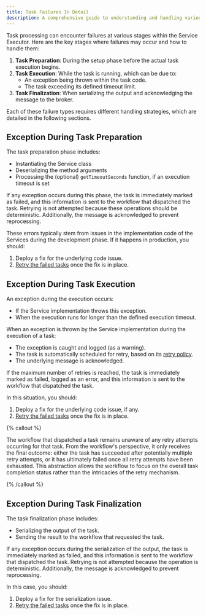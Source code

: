 ```yaml
---
title: Task Failures In Detail
description: A comprehensive guide to understanding and handling various types of task failures in Infinitic.
---
```


Task processing can encounter failures at various stages within the Service Executor. Here are the key stages where failures may occur and how to handle them:

1. **Task Preparation**: During the setup phase before the actual task execution begins.
2. **Task Execution**: While the task is running, which can be due to:
   - An exception being thrown within the task code.
   - The task exceeding its defined timeout limit.
3. **Task Finalization**: When serializing the output and acknowledging the message to the broker.

Each of these failure types requires different handling strategies, which are detailed in the following sections.

## Exception During Task Preparation

The task preparation phase includes:
- Instantiating the Service class
- Deserializing the method arguments
- Processing the (optional) `getTimeoutSeconds` function, if an execution timeout is set

If any exception occurs during this phase, the task is immediately marked as failed, and this information is sent to the workflow that dispatched the task. Retrying is not attempted because these operations should be deterministic. Additionally, the message is acknowledged to prevent reprocessing.

These errors typically stem from issues in the implementation code of the Services during the development phase. If it happens in production, you should:
1. Deploy a fix for the underlying code issue.
2. [Retry the failed tasks](/docs/clients/retry-failed-tasks) once the fix is in place.

## Exception During Task Execution

An exception during the execution occurs:

- If the Service implementation throws this exception.
- When the execution runs for longer than the defined execution timeout.

When an exception is thrown by the Service implementation during the execution of a task:
- The exception is caught and logged (as a warning).
- The task is automatically scheduled for retry, based on its [retry policy](/docs/services/syntax#task-retries).
- The underlying message is acknowledged.

If the maximum number of retries is reached, the task is immediately marked as failed, logged as an error, and this information is sent to the workflow that dispatched the task.

In this situation, you should:
1. Deploy a fix for the underlying code issue, if any.
2. [Retry the failed tasks](/docs/clients/retry-failed-tasks) once the fix is in place.

{% callout  %}

The workflow that dispatched a task remains unaware of any retry attempts occurring for that task. From the workflow's perspective, it only receives the final outcome: either the task has succeeded after potentially multiple retry attempts, or it has ultimately failed once all retry attempts have been exhausted. This abstraction allows the workflow to focus on the overall task completion status rather than the intricacies of the retry mechanism.

{% /callout  %}

## Exception During Task Finalization

The task finalization phase includes:
- Serializing the output of the task.
- Sending the result to the workflow that requested the task.

If any exception occurs during the serialization of the output, the task is immediately marked as failed, and this information is sent to the workflow that dispatched the task. Retrying is not attempted because the operation is deterministic. Additionally, the message is acknowledged to prevent reprocessing.

In this case, you should:
1. Deploy a fix for the serialization issue.
2. [Retry the failed tasks](/docs/clients/retry-failed-tasks) once the fix is in place.
